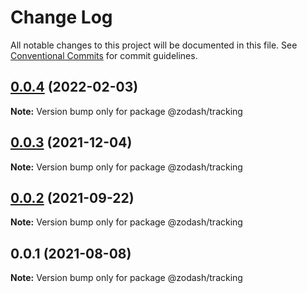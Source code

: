 # Change Log

All notable changes to this project will be documented in this file.
See [Conventional Commits](https://conventionalcommits.org) for commit guidelines.

## [0.0.4](https://github.com/zcorky/zodash/compare/@zodash/tracking@0.0.3...@zodash/tracking@0.0.4) (2022-02-03)

**Note:** Version bump only for package @zodash/tracking





## [0.0.3](https://github.com/zcorky/zodash/compare/@zodash/tracking@0.0.2...@zodash/tracking@0.0.3) (2021-12-04)

**Note:** Version bump only for package @zodash/tracking





## [0.0.2](https://github.com/zcorky/zodash/compare/@zodash/tracking@0.0.1...@zodash/tracking@0.0.2) (2021-09-22)

**Note:** Version bump only for package @zodash/tracking





## 0.0.1 (2021-08-08)

**Note:** Version bump only for package @zodash/tracking
